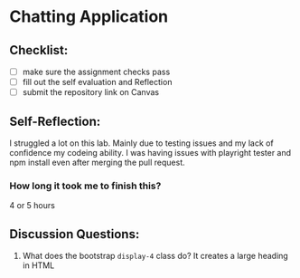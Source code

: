 Chatting Application
=====================

## Checklist:
- [ ] make sure the assignment checks pass
- [ ] fill out the self evaluation and Reflection
- [ ] submit the repository link on Canvas

## Self-Reflection:
<!-- Write your self-reflection under this line -->
I struggled a lot on this lab. Mainly due to testing issues and my lack of confidence my codeing ability. I was having issues with playright tester and npm install even after merging the pull request.
### How long it took me to finish this?
4 or 5 hours 

## Discussion Questions:
1. What does the bootstrap `display-4` class do?
It creates a large heading in HTML
